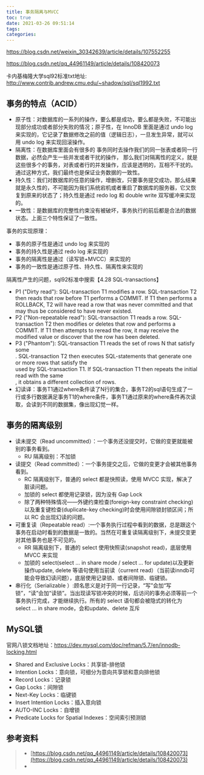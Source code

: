 ```yaml
---
title: 事务隔离与MVCC
toc: true
date: 2021-03-26 09:51:14
tags:
categories:
---
```



https://blog.csdn.net/weixin_30342639/article/details/107552255

https://blog.csdn.net/qq_44961149/article/details/108420073

卡内基梅隆大学sql92标准txt地址: http://www.contrib.andrew.cmu.edu/~shadow/sql/sql1992.txt

## 事务的特点（ACID）
- 原子性：对数据库的一系列的操作，要么都是成功，要么都是失败，不可能出现部分成功或者部分失败的情况；原子性，在 InnoDB 里面是通过 undo log 来实现的，它记录了数据修改之前的值（逻辑日志），一旦发生异常，就可以用 undo log 来实现回滚操作。
- 隔离性：在数据库里面会有很多的 事务同时去操作我们的同一张表或者同一行数据，必然会产生一些并发或者干扰的操作， 那么我们对隔离性的定义，就是这些很多个的事务，对表或者行的并发操作，应该是透明的，互相不干扰的。通过这种方式，我们最终也是保证业务数据的一致性。
- 持久性：我们对数据库的任意的操作，增删改，只要事务提交成功，那么结果就是永久性的，不可能因为我们系统宕机或者重启了数据库的服务器，它又恢复到原来的状态了；持久性是通过 redo log 和 double write 双写缓冲来实现的。
- 一致性：是数据库的完整性约束没有被破坏，事务执行的前后都是合法的数据状态。上面三个特性保证了一致性。

事务的实现原理：
- 事务的原子性是通过 undo log 来实现的
- 事务的持久性是通过 redo log 来实现的
- 事务的隔离性是通过（读写锁+MVCC）来实现的
- 事务的一致性是通过原子性、持久性、隔离性来实现的

隔离性产生的问题，sql92标准中搜索【4.28 SQL-transactions】
- P1 ("Dirty read"): SQL-transaction T1 modifies a row. SQL-transaction T2 then reads that row before T1 performs a COMMIT. If T1 then performs a ROLLBACK, T2 will have read a row that was never committed and that may thus be considered to have never existed.
- P2 ("Non-repeatable read"): SQL-transaction T1 reads a row. SQL-transaction T2 then modifies or deletes that row and performs a COMMIT. If T1 then attempts to reread the row, it may receive the modified value or discover that the row has been deleted.
- P3 ("Phantom"): SQL-transaction T1 reads the set of rows N that satisfy some <search condition>. SQL-transaction T2 then executes SQL-statements that generate one or more rows that satisfy the <search condition> used by SQL-transaction T1. If SQL-transaction T1 then repeats the initial read with the same <search condition>, it obtains a different collection of rows.
- 幻读译：事务T1通过where条件读了N行的集合，事务T2的sql语句生成了一行或多行数据满足事务T1的where条件，事务T1通过原来的where条件再次读取，会读到不同的数据集，像出现幻觉一样。


## 事务的隔离级别
- 读未提交（Read uncommitted）：一个事务还没提交时，它做的变更就能被别的事务看到。
    - RU 隔离级别：不加锁
- 读提交（Read committed）：一个事务提交之后，它做的变更才会被其他事务看到。
    - RC 隔离级别下，普通的 select 都是快照读，使用 MVCC 实现，解决了脏读问题。
    - 加锁的 select 都使用记录锁，因为没有 Gap Lock
    - 除了两种特殊情况——外键约束检查(foreign-key constraint checking)以及重复键检查(duplicate-key checking)时会使用间隙锁封锁区间；所以 RC 会出现幻读的问题。
- 可重复读（Repeatable read）:一个事务执行过程中看到的数据，总是跟这个事务在启动时看到的数据是一致的。当然在可重复读隔离级别下，未提交变更对其他事务也是不可见的。
    - RR 隔离级别下，普通的 select 使用快照读(snapshot read)，底层使用 MVCC 来实现
    - 加锁的 select(select … in share mode / select … for update)以及更新操作update, delete 等语句使用当前读（current read）（当前读inndb可能会导致幻读问题），底层使用记录锁、或者间隙锁、临键锁。
- 串行化（Serializable ）:顾名思义是对于同一行记录，“写”会加“写锁”，“读”会加“读锁”。当出现读写锁冲突的时候，后访问的事务必须等前一个事务执行完成，才能继续执行。所有的 select 语句都会被隐式的转化为 select … in share mode，会和update、delete 互斥

## MySQL锁
官网八锁文档地址：https://dev.mysql.com/doc/refman/5.7/en/innodb-locking.html
- Shared and Exclusive Locks：共享锁-排他锁
- Intention Locks：意向锁，可细分为意向共享锁和意向排他锁
- Record Locks：记录锁
- Gap Locks：间隙锁
- Next-Key Locks：临键锁
- Insert Intention Locks：插入意向锁
- AUTO-INC Locks：自增锁
- Predicate Locks for Spatial Indexes：空间索引预测锁

## 参考资料
> - [https://blog.csdn.net/qq_44961149/article/details/108420073](https://blog.csdn.net/qq_44961149/article/details/108420073)
> - []()
